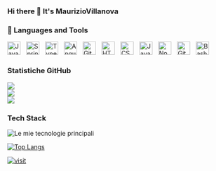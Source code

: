 ### Hi there 👋 It's MaurizioVillanova

### 🧰 Languages and Tools

<img align="left" alt="Java" width="30px" style="padding-right:10px;" src="https://cdn.jsdelivr.net/gh/devicons/devicon/icons/java/java-original.svg"/>
<img align="left" alt="Spring" width="30px" style="padding-right:10px;" src="https://cdn.jsdelivr.net/gh/devicons/devicon/icons/spring/spring-original.svg" />
<img align="left" alt="TypeScript" width="30px" style="padding-right:10px;" src="https://cdn.jsdelivr.net/gh/devicons/devicon/icons/typescript/typescript-plain.svg" />
<img align="left" alt="Angular" width="30px" style="padding-right:10px;" src="https://cdn.jsdelivr.net/gh/devicons/devicon/icons/angularjs/angularjs-plain.svg" />
<img align="left" alt="Git" width="30px" style="padding-right:10px;" src="https://cdn.jsdelivr.net/gh/devicons/devicon/icons/git/git-original.svg" />
<img align="left" alt="HTML" width="30px" style="padding-right:10px;" src="https://cdn.jsdelivr.net/gh/devicons/devicon/icons/html5/html5-plain.svg" />
<img align="left" alt="CSS" width="30px" style="padding-right:10px;" src="https://cdn.jsdelivr.net/gh/devicons/devicon/icons/css3/css3-plain.svg" />
<img align="left" alt="JavaScript" width="30px" style="padding-right:10px;" src="https://cdn.jsdelivr.net/gh/devicons/devicon/icons/javascript/javascript-plain.svg" />
<img align="left" alt="NodeJS" width="30px" style="padding-right:10px;" src="https://cdn.jsdelivr.net/gh/devicons/devicon/icons/nodejs/nodejs-original.svg" />
<img align="left" alt="GitHub" width="30px" style="padding-right:10px;" src="https://cdn.jsdelivr.net/gh/devicons/devicon/icons/github/github-original.svg" />
<img align="left" alt="Bash" width="30px" style="padding-right:10px;" src="https://cdn.jsdelivr.net/gh/devicons/devicon/icons/bash/bash-original.svg" />
<br />

#

### Statistiche GitHub

![](https://github-readme-stats.vercel.app/api?username=MaurizioVillanova&theme=prussian&hide_border=false&include_all_commits=false&count_private=false)<br/>
![](https://github-readme-streak-stats.herokuapp.com/?user=MaurizioVillanova&theme=prussian&hide_border=false)<br/>
![](https://github-readme-stats.vercel.app/api/top-langs/?username=MaurizioVillanova&theme=prussian&hide_border=false&include_all_commits=false&count_private=false&layout=compact)

### Tech Stack

![Le mie tecnologie principali](https://github-readme-stats-sigma-five.vercel.app/api/top-langs/?username=MaurizioVillanova&layout=compact&theme=radical)

[![Top Langs](https://github-readme-stats.-sigma-five.vercel.app/api/top-langs/?username=anuraghazra&hide_progress=true)](https://github.com/anuraghazra/github-readme-stats)

[![visit](https://visitcount.itsvg.in/api?id=MaurizioVillanova&icon=0&color=0)](https://visitcount.itsvg.in)
